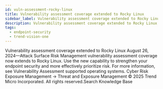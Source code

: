 ```yaml
---
id: vuln-assessment-rocky-linux
title: Vulnerability assessment coverage extended to Rocky Linux
sidebar_label: Vulnerability assessment coverage extended to Rocky Linux
description: Vulnerability assessment coverage extended to Rocky Linux
tags:
  - endpoint-security
  - trend-vision-one
---
```


 Vulnerability assessment coverage extended to Rocky Linux August 26, 2024—Attack Surface Risk Management vulnerability assessment coverage now extends to Rocky Linux. Use the new capability to strengthen your endpoint security and more effectively prioritize risk. For more information, see Vulnerability Assessment supported operating systems. Cyber Risk Exposure Management → Threat and Exposure Management © 2025 Trend Micro Incorporated. All rights reserved.Search Knowledge Base
